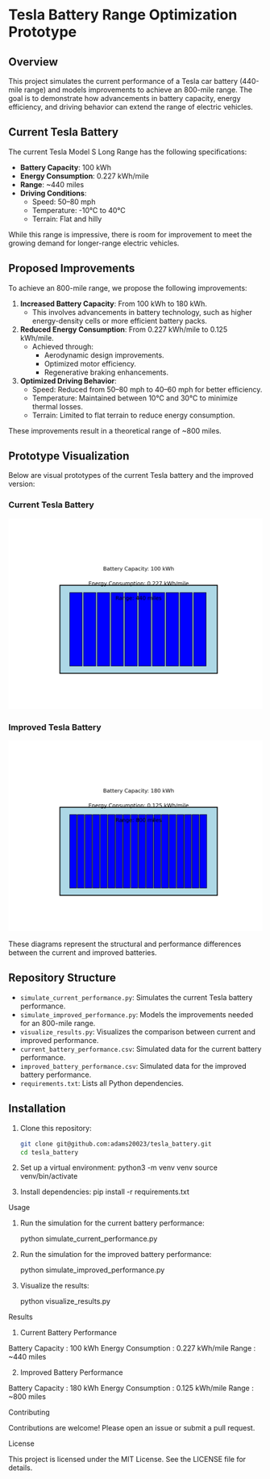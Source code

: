# Tesla Battery Range Optimization Prototype

## Overview
This project simulates the current performance of a Tesla car battery (440-mile range) and models improvements to achieve an 800-mile range. The goal is to demonstrate how advancements in battery capacity, energy efficiency, and 
driving behavior can extend the range of electric vehicles.

## Current Tesla Battery
The current Tesla Model S Long Range has the following specifications:
- **Battery Capacity**: 100 kWh
- **Energy Consumption**: 0.227 kWh/mile
- **Range**: ~440 miles
- **Driving Conditions**:
  - Speed: 50–80 mph
  - Temperature: -10°C to 40°C
  - Terrain: Flat and hilly

While this range is impressive, there is room for improvement to meet the growing demand for longer-range electric vehicles.

## Proposed Improvements
To achieve an 800-mile range, we propose the following improvements:
1. **Increased Battery Capacity**: From 100 kWh to 180 kWh.
   - This involves advancements in battery technology, such as higher energy-density cells or more efficient battery packs.
2. **Reduced Energy Consumption**: From 0.227 kWh/mile to 0.125 kWh/mile.
   - Achieved through:
     - Aerodynamic design improvements.
     - Optimized motor efficiency.
     - Regenerative braking enhancements.
3. **Optimized Driving Behavior**:
   - Speed: Reduced from 50–80 mph to 40–60 mph for better efficiency.
   - Temperature: Maintained between 10°C and 30°C to minimize thermal losses.
   - Terrain: Limited to flat terrain to reduce energy consumption.

These improvements result in a theoretical range of ~800 miles.

## Prototype Visualization
Below are visual prototypes of the current Tesla battery and the improved version:

### Current Tesla Battery
![Current Tesla Battery](images/current_battery.png)

### Improved Tesla Battery
![Improved Tesla Battery](images/improved_battery.png)

These diagrams represent the structural and performance differences between the current and improved batteries.

## Repository Structure
- `simulate_current_performance.py`: Simulates the current Tesla battery performance.
- `simulate_improved_performance.py`: Models the improvements needed for an 800-mile range.
- `visualize_results.py`: Visualizes the comparison between current and improved performance.
- `current_battery_performance.csv`: Simulated data for the current battery performance.
- `improved_battery_performance.csv`: Simulated data for the improved battery performance.
- `requirements.txt`: Lists all Python dependencies.

## Installation

1. Clone this repository:
   ```bash
   git clone git@github.com:adams20023/tesla_battery.git
   cd tesla_battery

2. Set up a virtual environment:
   python3 -m venv venv
   source venv/bin/activate

3. Install dependencies:
   pip install -r requirements.txt

Usage

1. Run the simulation for the current battery performance:
  
   python simulate_current_performance.py

2. Run the simulation for the improved battery performance:

   python simulate_improved_performance.py

3. Visualize the results:

   python visualize_results.py

Results

1. Current Battery Performance

 Battery Capacity : 100 kWh
 Energy Consumption : 0.227 kWh/mile
 Range : ~440 miles

2. Improved Battery Performance

 Battery Capacity : 180 kWh
 Energy Consumption : 0.125 kWh/mile
 Range : ~800 miles

Contributing

Contributions are welcome! Please open an issue or submit a pull request.

License

This project is licensed under the MIT License. See the LICENSE file for details.
